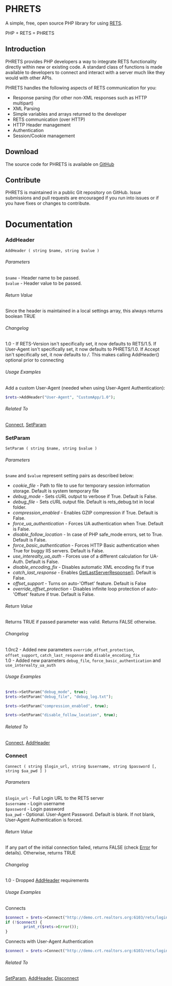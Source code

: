 # PHRETS

A simple, free, open source PHP library for using [RETS](http://rets.org).

PHP + RETS = PHRETS


## Introduction

PHRETS provides PHP developers a way to integrate RETS functionality directly within new or existing code. A standard class of functions is made available to developers to connect and interact with a server much like they would with other APIs.

PHRETS handles the following aspects of RETS communication for you:
* Response parsing (for other non-XML responses such as HTTP multipart)
* XML Parsing
* Simple variables and arrays returned to the developer
* RETS communication (over HTTP)
* HTTP Header management
* Authentication
* Session/Cookie management


## Download

The source code for PHRETS is available on [GitHub](http://github.com/troydavisson/PHRETS)


## Contribute

PHRETS is maintained in a public Git repository on GitHub.  Issue submissions and pull requests are encouraged if you run into issues or if you have fixes or changes to contribute.


# Documentation

### AddHeader
`AddHeader ( string $name, string $value )`

###### Parameters
`$name` - Header name to be passed.  
`$value` - Header value to be passed.

###### Return Value
Since the header is maintained in a local settings array, this always returns boolean TRUE

###### Changelog
1.0 - If RETS-Version isn't specifically set, it now defaults to RETS/1.5. If User-Agent isn't specifically set, it now defaults to PHRETS/1.0. If Accept isn't specifically set, it now defaults to */*. This makes calling AddHeader() optional prior to connecting

###### Usage Examples
Add a custom User-Agent (needed when using User-Agent Authentication):
```php
$rets->AddHeader("User-Agent", "CustomApp/1.0");
```

###### Related To
[Connect](#connect), [SetParam](#setparam)


### SetParam
`SetParam ( string $name, string $value )`

###### Parameters
`$name` and `$value` represent setting pairs as described below:
*    *cookie_file* - Path to file to use for temporary session information storage. Default is system temporary file
*    *debug_mode* - Sets cURL output to verbose if True. Default is False.
*    *debug_file* - Sets cURL output file. Default is rets_debug.txt in local folder.
*    *compression_enabled* - Enables GZIP compression if True. Default is False.
*    *force_ua_authentication* - Forces UA authentication when True. Default is False.
*    *disable_follow_location* - In case of PHP safe_mode errors, set to True. Default is False.
*    *force_basic_authentication* - Forces HTTP Basic authentication when True for buggy IIS servers. Default is False.
*    *use_interealty_ua_auth* - Forces use of a different calculation for UA-Auth. Default is False.
*    *disable_encoding_fix* - Disables automatic XML encoding fix if true
*    *catch_last_response* - Enables [GetLastServerResponse()](#getlastserverresponse). Default is False.
*    *offset_support* - Turns on auto-'Offset' feature. Default is False
*    *override_offset_protection* - Disables infinite loop protection of auto-'Offset' feature if true. Default is False.

###### Return Value
Returns TRUE if passed parameter was valid. Returns FALSE otherwise.

###### Changelog
1.0rc2 - Added new parameters `override_offset_protection`, `offset_support`, `catch_last_response` and `disable_encoding_fix`  
1.0 - Added new parameters `debug_file`, `force_basic_authentication` and `use_interealty_ua_auth`

###### Usage Examples
```php
$rets->SetParam("debug_mode", true);
$rets->SetParam("debug_file", "debug_log.txt");
```
```php
$rets->SetParam("compression_enabled", true);
```
```php
$rets->SetParam("disable_follow_location", true);
```

###### Related To
[Connect](#connect), [AddHeader](#addheader)


### Connect
`Connect ( string $login_url, string $username, string $password [, string $ua_pwd ] )`

###### Parameters
`$login_url` - Full Login URL to the RETS server  
`$username` - Login username  
`$password` - Login password  
`$ua_pwd` - Optional. User-Agent Password.  Default is blank. If not blank, User-Agent Authentication is forced.

###### Return Value
If any part of the initial connection failed, returns FALSE (check [Error](#error) for details). Otherwise, returns TRUE

###### Changelog
1.0 - Dropped [AddHeader](#addheader) requirements


###### Usage Examples
Connects
```php
$connect = $rets->Connect("http://demo.crt.realtors.org:6103/rets/login", "Joe", "Schmoe");
if (!$connect) {
        print_r($rets->Error());
}
```
Connects with User-Agent Authentication
```php
$connect = $rets->Connect("http://demo.crt.realtors.org:6103/rets/login", "Joe", "Schmoe", "ua-password");
```

###### Related To
[SetParam](#setparam), [AddHeader](#addheader), [Disconnect](#disconnect)


